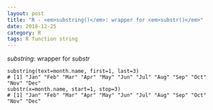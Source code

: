 ```yaml
---
layout: post
title: "R - <em>substring()</em>: wrapper for <em>substr()</em>"
date: 2018-12-25
category: R
tags: R function string
---
```


<em>substring</em>: wrapper for <em>substr</em>


```
substring(text=month.name, first=1, last=3)
# [1] "Jan" "Feb" "Mar" "Apr" "May" "Jun" "Jul" "Aug" "Sep" "Oct" "Nov" "Dec"
substr(x=month.name, start=1, stop=3)
# [1] "Jan" "Feb" "Mar" "Apr" "May" "Jun" "Jul" "Aug" "Sep" "Oct" "Nov" "Dec" 
```

